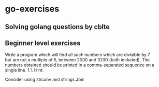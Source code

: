 # go-exercises
## Solving golang questions by cblte

## Beginner level exercises



Write a program which will find all such numbers which are divisible by 7 but are not a multiple of 5, between 2000 and 3200 (both included). The numbers obtained should be printed in a comma-separated sequence on a single line.
1.1. Hint:

Consider using strconv and strings.Join
